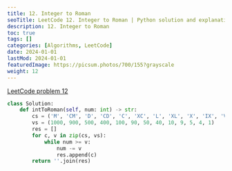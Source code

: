 ```yaml
---
title: 12. Integer to Roman
seoTitle: LeetCode 12. Integer to Roman | Python solution and explanation
description: 12. Integer to Roman
toc: true
tags: []
categories: [Algorithms, LeetCode]
date: 2024-01-01
lastMod: 2024-01-01
featuredImage: https://picsum.photos/700/155?grayscale
weight: 12
---
```


[LeetCode problem 12](https://leetcode.com/problems/integer-to-roman/)

```python
class Solution:
    def intToRoman(self, num: int) -> str:
        cs = ('M', 'CM', 'D', 'CD', 'C', 'XC', 'L', 'XL', 'X', 'IX', 'V', 'IV', 'I')
        vs = (1000, 900, 500, 400, 100, 90, 50, 40, 10, 9, 5, 4, 1)
        res = []
        for c, v in zip(cs, vs):
            while num >= v:
                num -= v
                res.append(c)
        return ''.join(res)

```
